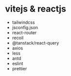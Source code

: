 # vitejs & reactjs

- tailwindcss
- jsconfig.json
- react-router
- recoil
- @tanstack/react-query
- axios
- less
- antd
- eslint
- prettier
